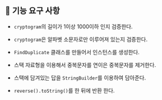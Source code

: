 ## 🚀 기능 요구 사항

- `cryptogram`의 길이가 1이상 1000이하 인지 검증한다.


- `cryptogram`은 알파벳 소문자로만 이루어져 있는지 검증한다.


- `FindDuplicate` 클래스를 만들어서 인스턴스를 생성한다.


- 스택 자료형을 이용해서 중복문자를 연이은 중복문자를 제거한다.


- 스택에 담겨있는 답을 `StringBuilder`를 이용하여 담아준다.


- `reverse().toString()`를 한 뒤에 반환 한다.
